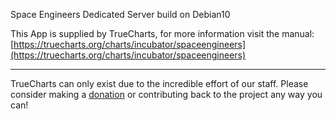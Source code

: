 Space Engineers Dedicated Server build on Debian10

This App is supplied by TrueCharts, for more information visit the manual: [https://truecharts.org/charts/incubator/spaceengineers](https://truecharts.org/charts/incubator/spaceengineers)

---

TrueCharts can only exist due to the incredible effort of our staff.
Please consider making a [donation](https://truecharts.org/about/sponsor) or contributing back to the project any way you can!
